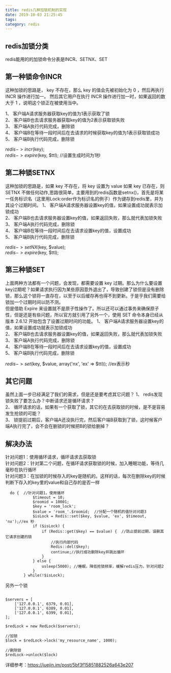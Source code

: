 ```yaml
---
title: redis几种加锁机制的实现
date: 2019-10-03 21:25:45
tags:
category: redis
---
```


## redis加锁分类
redis能用的的加锁命令分表是INCR、SETNX、SET

## 第一种锁命令INCR
这种加锁的思路是， key 不存在，那么 key 的值会先被初始化为 0 ，然后再执行 INCR 操作进行加一。
然后其它用户在执行 INCR 操作进行加一时，如果返回的数大于 1 ，说明这个锁正在被使用当中。

1、 客户端A请求服务器获取key的值为1表示获取了锁  
2、 客户端B也去请求服务器获取key的值为2表示获取锁失败  
3、 客户端A执行代码完成，删除锁  
4、 客户端B在等待一段时间后在去请求的时候获取key的值为1表示获取锁成功  
5、 客户端B执行代码完成，删除锁  

$redis->incr($key);  
$redis->expire($key, $ttl); //设置生成时间为1秒

## 第二种锁SETNX
这种加锁的思路是，如果 key 不存在，将 key 设置为 value
如果 key 已存在，则 SETNX 不做任何动作,思路很简单，主要用到的redis函数是setnx()，首先是将某一任务标识名（这里用Lock:order作为标识名的例子）作为键存到redis里，并为其设个过期时间。
1、 客户端A请求服务器设置key的值，如果设置成功就表示加锁成功  
2、 客户端B也去请求服务器设置key的值，如果返回失败，那么就代表加锁失败  
3、 客户端A执行代码完成，删除锁  
4、 客户端B在等待一段时间后在去请求设置key的值，设置成功  
5、 客户端B执行代码完成，删除锁  

$redis->setNX($key, $value);  
$redis->expire($key, $ttl);

## 第三种锁SET
上面两种方法都有一个问题，会发现，都需要设置 key 过期。那么为什么要设置key过期呢？如果请求执行因为某些原因意外退出了，导致创建了锁但是没有删除锁，那么这个锁将一直存在，以至于以后缓存再也得不到更新。于是乎我们需要给锁加一个过期时间以防不测。  
但是借助 Expire 来设置就不是原子性操作了。所以还可以通过事务来确保原子性，但是还是有些问题，所以官方就引用了另外一个，使用 SET 命令本身已经从版本 2.6.12 开始包含了设置过期时间的功能。
1、 客户端A请求服务器设置key的值，如果设置成功就表示加锁成功  
2、 客户端B也去请求服务器设置key的值，如果返回失败，那么就代表加锁失败  
3、 客户端A执行代码完成，删除锁  
4、 客户端B在等待一段时间后在去请求设置key的值，设置成功  
5、 客户端B执行代码完成，删除锁  
    
$redis->set($key, $value, array('nx', 'ex' => $ttl));  //ex表示秒

##  其它问题

虽然上面一步已经满足了我们的需求，但是还是要考虑其它问题？
1、 redis发现锁失败了要怎么办？中断请求还是循环请求？  
2、 循环请求的话，如果有一个获取了锁，其它的在去获取锁的时候，是不是容易发生抢锁的可能？  
3、 锁提前过期后，客户端A还没执行完，然后客户端B获取到了锁，这时候客户端A执行完了，会不会在删锁的时候把B的锁给删掉？  

## 解决办法
针对问题1：使用循环请求，循环请求去获取锁  
针对问题2：针对第二个问题，在循环请求获取锁的时候，加入睡眠功能，等待几毫秒在执行循环  
针对问题3：在加锁的时候存入的key是随机的。这样的话，每次在删除key的时候判断下存入的key里的value和自己存的是否一样  

```
  do {  //针对问题1，使用循环
            $timeout = 10;
            $roomid = 10001;
            $key = 'room_lock';
            $value = 'room_'.$roomid;  //分配一个随机的值针对问题3
            $isLock = Redis::set($key, $value, 'ex', $timeout, 'nx');//ex 秒
            if ($isLock) {
                if (Redis::get($key) == $value) {  //防止提前过期，误删其它请求创建的锁
                    //执行内部代码
                    Redis::del($key);
                    continue;//执行成功删除key并跳出循环
                }
            } else {
                usleep(5000); //睡眠，降低抢锁频率，缓解redis压力，针对问题2
            }
        } while(!$isLock);
```

另外一个锁

```

$servers = [
    ['127.0.0.1', 6379, 0.01],
    ['127.0.0.1', 6389, 0.01],
    ['127.0.0.1', 6399, 0.01],
];

$redLock = new RedLock($servers);

//加锁
$lock = $redLock->lock('my_resource_name', 1000);

//删除锁
$redLock->unlock($lock)

```

详细参考：https://juejin.im/post/5bf3f15851882526a643e207